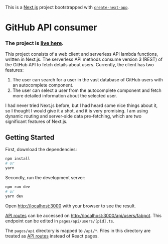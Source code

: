 This is a [Next.js](https://nextjs.org/) project bootstrapped with [`create-next-app`](https://github.com/vercel/next.js/tree/canary/packages/create-next-app).

# GitHub API consumer

### The project is [live here](https://github-api-consumer-3mrjhe73m-agirmar92.vercel.app/).

This project consists of a web client and serverless API lambda functions, written in Next.js. The serverless API methods consume version 3 (REST) of the GitHub API to fetch details about users. Currently, the client has two features:

1. The user can search for a user in the vast database of GitHub users with an autocomplete component.
1. The user can select a user from the autocomplete component and fetch more detailed information about the selected user.

I had never tried Next.js before, but I had heard some nice things about it, so I thought I would give it a shot, and it is very promising. I am using dynamic routing and server-side data pre-fetching, which are two significant features of Next.js.

## Getting Started

First, download the dependencies:

```bash
npm install
# or
yarn
```

Secondly, run the development server:

```bash
npm run dev
# or
yarn dev
```

Open [http://localhost:3000](http://localhost:3000) with your browser to see the result.

[API routes](https://nextjs.org/docs/api-routes/introduction) can be accessed on [http://localhost:3000/api/users/fabpot](http://localhost:3000/api/users/fabpot). This endpoint can be edited in `pages/api/users/[pid].ts`.

The `pages/api` directory is mapped to `/api/*`. Files in this directory are treated as [API routes](https://nextjs.org/docs/api-routes/introduction) instead of React pages.
